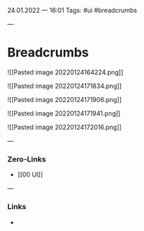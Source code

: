 24.01.2022 — 16:01
Tags: #ui #breadcrumbs

—
# Breadcrumbs

![[Pasted image 20220124164224.png]]

![[Pasted image 20220124171834.png]]

![[Pasted image 20220124171906.png]]

![[Pasted image 20220124171941.png]]

![[Pasted image 20220124172016.png]]

—
### Zero-Links
- [[00 UI]]

—
### Links
- 